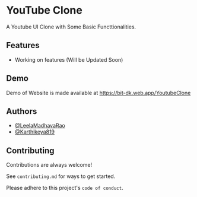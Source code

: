 
# YouTube Clone

A Youtube UI Clone with Some Basic Functtionalities.


## Features

- Working on features (Will be Updated Soon)


## Demo

Demo of Website is made available at https://bit-dk.web.app/YoutubeClone


## Authors

- [@LeelaMadhavaRao](https://github.com/LeelaMadhavaRao)
- [@Karthikeya819](https://github.com/Karthikeya819)


## Contributing

Contributions are always welcome!

See `contributing.md` for ways to get started.

Please adhere to this project's `code of conduct`.
